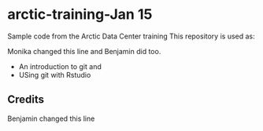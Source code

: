 # arctic-training-Jan 15
Sample code from the Arctic Data Center training
This repository is used as:

Monika changed this line and Benjamin did too.
* An introduction to git and 
* USing git with Rstudio

## Credits

Benjamin changed this line

